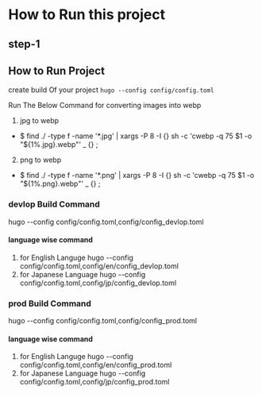 # How to Run this project

## step-1


## How to Run Project 
create build Of your project
`hugo --config config/config.toml` 

Run The Below Command for converting images into webp
1. jpg to webp
- $ find ./ -type f -name '*.jpg' | xargs -P 8 -I {} sh -c 'cwebp -q 75 $1 -o "${1%.jpg}.webp"' _ {} \;

2. png to webp
- $ find ./ -type f -name '*.png' | xargs -P 8 -I {} sh -c 'cwebp -q 75 $1 -o "${1%.png}.webp"' _ {} \;


### devlop Build Command
hugo --config config/config.toml,config/config_devlop.toml

#### language wise command
1. for English Languge
hugo --config config/config.toml,config/en/config_devlop.toml
2. for Japanese Language
hugo --config config/config.toml,config/jp/config_devlop.toml
   


### prod Build Command
hugo --config config/config.toml,config/config_prod.toml

#### language wise command
1. for English Languge
hugo --config config/config.toml,config/en/config_prod.toml
2. for Japanese Language
hugo --config config/config.toml,config/jp/config_prod.toml


